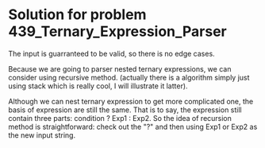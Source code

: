 # Solution for problem 439_Ternary_Expression_Parser

The input is guarranteed to be valid, so there is no edge cases.

Because we are going to parser nested ternary expressions, we can consider using recursive method. (actually there is a algorithm simply just using stack which is really cool, I will illustrate it latter).

Although we can nest ternary expression to get more complicated one, the basis of expression are still the same. That is to say, the expression still contain three parts: condition ? Exp1 : Exp2. So the idea of recursion method is straightforward: check out the "?" and then using Exp1 or Exp2 as the new input string.  